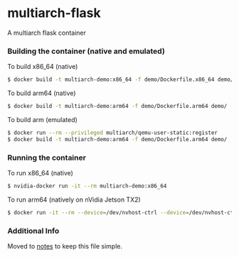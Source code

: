 # multiarch-flask
A multiarch flask container

### Building the container (native and emulated)

To build x86_64 (native)

```bash
$ docker build -t multiarch-demo:x86_64 -f demo/Dockerfile.x86_64 demo/
```

To build arm64 (native)

```bash
$ docker build -t multiarch-demo:arm64 -f demo/Dockerfile.arm64 demo/
```

To build arm (emulated)

```bash
$ docker run --rm --privileged multiarch/qemu-user-static:register
$ docker build -t multiarch-demo:arm64 -f demo/Dockerfile.arm64 demo/
```

### Running the container

To run x86_64 (native)

```bash
$ nvidia-docker run -it --rm multiarch-demo:x86_64
```

To run arm64 (natively on nVidia Jetson TX2)

```bash
$ docker run -it --rm --device=/dev/nvhost-ctrl --device=/dev/nvhost-ctrl-gpu --device=/dev/nvhost-prof-gpu --device=/dev/nvmap --device=/dev/nvhost-gpu --device=/dev/nvhost-as-gpu -v /usr/lib/aarch64-linux-gnu/tegra:/usr/lib/aarch64-linux-gnu/tegra -v /usr/local/cuda-9.0/targets/aarch64-linux/lib:/usr/local/cuda-9.0/targets/aarch64-linux/lib -v /usr/lib/aarch64-linux-gnu:/usr/lib/aarch64-linux-gnu -p 80:80 multiarch-demo:arm64
```

### Additional Info

Moved to [notes](Notes.md) to keep this file simple.